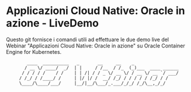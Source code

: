 # Applicazioni Cloud Native: Oracle in azione - LiveDemo
Questo git fornisce i comandi utili ad effettuare le due demo live del Webinar "Applicazioni Cloud Native: Oracle in azione" su Oracle Container Engine for Kubernetes.

            ____  __________   _       __     __    _                 
           / __ \/ ____/  _/  | |     / /__  / /_  (_)___  ____ ______
          / / / / /    / /    | | /| / / _ \/ __ \/ / __ \/ __ `/ ___/
         / /_/ / /____/ /     | |/ |/ /  __/ /_/ / / / / / /_/ / /    
         \____/\____/___/     |__/|__/\___/_.___/_/_/ /_/\__,_/_/     
